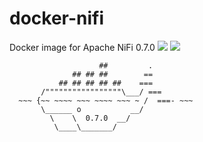 # docker-nifi
Docker image for Apache NiFi 0.7.0 
[![](https://images.microbadger.com/badges/version/xemuliam/docker-nifi.svg)](http://microbadger.com/images/xemuliam/docker-nifi "Get your own version badge on microbadger.com") 
[![](https://images.microbadger.com/badges/image/xemuliam/docker-nifi.svg)](http://microbadger.com/images/xemuliam/docker-nifi "Get your own image badge on microbadger.com")

                        ##         .
                  ## ## ##        ==
               ## ## ## ## ##    ===
           /"""""""""""""""""\___/ ===
      ~~~ {~~ ~~~~ ~~~ ~~~~ ~~~ ~ /  ===- ~~~
           \______ o           __/
             \    \  0.7.0  __/
              \____\_______/

